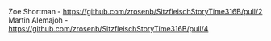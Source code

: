 Zoe Shortman - https://github.com/zrosenb/SitzfleischStoryTime316B/pull/2
Martin Alemajoh - https://github.com/zrosenb/SitzfleischStoryTime316B/pull/4
